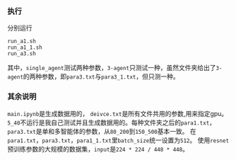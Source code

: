 ### 执行
分别运行 
```
run_a1.sh
run_a1_1.sh
run_a3.sh
```
其中，```single_agent```测试两种参数，```3-agent```只测试一种，虽然文件夹给出了```3-agent```的两种参数，即```para3.txt```与```para3_1.txt```，但只测一种。
### 其余说明
```main.ipynb```是生成数据用的， ```deivce.txt```是所有文件共用的参数,用来指定gpu。
```5_40```不运行是我自己测试并且生成数据用的。每种文件夹之后的```para1.txt```， ```para3.txt```是单和多智能体的参数，从```80_200```到```150_500```基本一致。
在```para1.txt```，```para3.txt```，```para1_1.txt```里```batch_size```统一设置为```512```。
使用```resnet```预训练参数的大规模的数据集，```input```是```224 * 224 / 448 * 448```。
